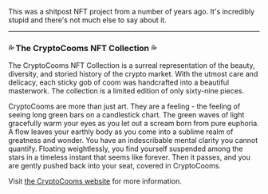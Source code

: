 This was a shitpost NFT project from a number of years ago. It's incredibly stupid and there's not much else to say about it.

---

### 💦 The CryptoCooms NFT Collection 💦

The CryptoCooms NFT Collection is a surreal representation of the beauty, diversity, and storied history of the crypto market. With the utmost care and delicacy, each sticky gob of coom was handcrafted into a beautiful masterwork. The collection is a limited edition of only sixty-nine pieces.

CryptoCooms are more than just art. They are a feeling - the feeling of seeing long green bars on a candlestick chart. The green waves of light gracefully warm your eyes as you let out a scream born from pure euphoria. A flow leaves your earthly body as you come into a sublime realm of greatness and wonder. You have an indescribable mental clarity you cannot quantify. Floating weightlessly, you find yourself suspended among the stars in a timeless instant that seems like forever. Then it passes, and you are gently pushed back into your seat, covered in CryptoCooms.

Visit [the CryptoCooms website](https://cryptocooms.github.io/) for more information.
